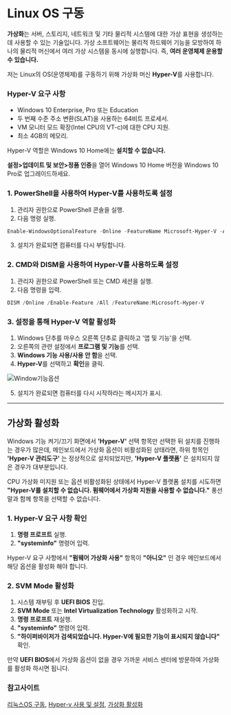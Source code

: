 Linux OS 구동
===
**가상화**는 서버, 스토리지, 네트워크 및 기타 물리적 시스템에 대한 가상 표현을 생성하는데 사용할 수 있는 기술입니다. 가상 소프트웨어는 물리적 하드웨어 기능을 모방하여 하나의 물리적 머신에서 여러 가상 시스템을 동시에 실행합니다. 즉, **여러 운영체제 운용할 수 있습니다.**

저는 Linux의 OS(운영체제)를 구동하기 위해 가상화 머신 **Hyper-V**를 사용합니다.

### Hyper-V 요구 사항
* Windows 10 Enterprise, Pro 또는 Education
* 두 번째 수준 주소 변환(SLAT)을 사용하는 64비트 프로세서.
* VM 모니터 모드 확장(Intel CPU의 VT-c)에 대한 CPU 지원.
* 최소 4GB의 메모리.

Hyper-V 역할은 Windows 10 Home에는 **설치할 수 없습니다.**

**설정>업데이트 및 보안>정품 인증**을 열어 Windows 10 Home 버전을 Windows 10 Pro로 업그레이드하세요.

### 1. PowerShell을 사용하여 Hyper-V를 사용하도록 설정
1. 관리자 권한으로 PowerShell 콘솔을 실행.
2. 다음 명령 실행.

```powershell
Enable-WindowsOptionalFeature -Online -FeatureName Microsoft-Hyper-V -All
```

3. 설치가 완료되면 컴퓨터를 다시 부팅합니다.

### 2. CMD와 DISM을 사용하여 Hyper-V를 사용하도록 설정
1. 관리자 권한으로 PowerShell 또는 CMD 세션을 실행.
2. 다음 명령을 입력.

```powershell
DISM /Online /Enable-Feature /All /FeatureName:Microsoft-Hyper-V
```

### 3. 설정을 통해 Hyper-V 역할 활성화
1. Windows 단추를 마우스 오른쪽 단추로 클릭하고 '앱 및 기능'을 선택.
2. 오른쪽의 관련 설정에서 **프로그램 및 기능**를 선택.
3. **Windows 기능 사용/사용 안 함**을 선택.
4. **Hyper-V**를 선택하고 **확인**을 클릭.

![Window기능옵션](https://github.com/YouAndMeToo3323/TIL/assets/126636390/2d5968a6-d229-4254-9f60-6bfdaa69b593)

5. 설치가 완료되면 컴퓨터를 다시 시작하라는 메시지가 표시.

***

## 가상화 활성화
Windows 기능 켜기/끄기 화면에서 **'Hyper-V'** 선택 항목만 선택한 뒤 설치를 진행하는 경우가 많은데, 메인보드에서 가상화 옵션이 비활성화된 상태라면, 하위 항목인 **'Hyper-V 관리도구'** 는 정상적으로 설치되었지만, **'Hyper-V 플랫폼'** 은 설치되지 않은 경우가 대부분입니다.

CPU 가상화 미지원 또는 옵션 비활성화된 상태에서 Hyper-V 플랫폼 설치를 시도하면 **"Hyper-V를 설치할 수 없습니다. 펌웨어에서 가상화 지원을 사용할 수 없습니다."** 풍선말과 함께 항목을 선택할 수 없습니다.

### 1. Hyper-V 요구 사항 확인
1. **명령 프로프트** 실행.
2. **"systeminfo"** 명령어 입력.

Hyper-V 요구 사항에서 **"펌웨어 가상화 사용"** 항목이 **"아니오"** 인 경우 메인보드에서  해당 옵션을 활성화 해야 합니다.

### 2. SVM Mode 활성화
1. 시스템 재부팅 후 **UEFI BIOS** 진입.
2. **SVM Mode** 또는 **Intel Virtualization Technology**  활성화하고 시작.
3. **명령 프로프트** 재실행.
4. **"systeminfo"** 명령어 입력.
5. **"하이퍼바이저가 검색되었습니다. Hyper-V에 필요한 기능이 표시되지 않습니다"** 확인.

만약 **UEFI BIOS**에서 가상화 옵션이 없을 경우 가까운 서비스 센터에 방문하여 가상화를 활성화 하시면 됩니다.

### 참고사이트
[리눅스OS 구동](https://lunacellstone.tistory.com/88),
[Hyper-v 사용 및 설정](https://learn.microsoft.com/ko-kr/virtualization/hyper-v-on-windows/quick-start/enable-hyper-v),
[가상화 활성화](https://forbes.tistory.com/995)
